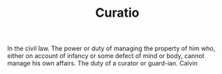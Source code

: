 ---
title: Curatio
letter: C
permalink: "/definitions/bld-curatio.html"
body: In the civil law. The power or duty of managing the property of him who, either
  on account of infancy or some defect of mind or body, cannot manage his own affairs.
  The duty of a curator or guard-ian. Calvin
published_at: '2018-07-07'
source: Black's Law Dictionary 2nd Ed (1910)
layout: post
---